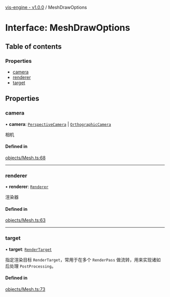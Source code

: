 [vis-engine - v1.0.0](../index.md) / MeshDrawOptions

# Interface: MeshDrawOptions

## Table of contents

### Properties

- [camera](MeshDrawOptions.md#camera)
- [renderer](MeshDrawOptions.md#renderer)
- [target](MeshDrawOptions.md#target)

## Properties

### camera

• **camera**: [`PerspectiveCamera`](../classes/PerspectiveCamera.md) \| [`OrthographicCamera`](../classes/OrthographicCamera.md)

相机

#### Defined in

[objects/Mesh.ts:68](https://github.com/sakitam-gis/vis-engine/blob/master/src/objects/Mesh.ts?at&#x3D;4193568#line&#x3D;68)

___

### renderer

• **renderer**: [`Renderer`](../classes/Renderer.md)

渲染器

#### Defined in

[objects/Mesh.ts:63](https://github.com/sakitam-gis/vis-engine/blob/master/src/objects/Mesh.ts?at&#x3D;4193568#line&#x3D;63)

___

### target

• **target**: [`RenderTarget`](../classes/RenderTarget.md)

指定渲染目标 `RenderTarget`，常用于在多个 `RenderPass` 做流转，用来实现诸如后处理 `PostProcessing`。

#### Defined in

[objects/Mesh.ts:73](https://github.com/sakitam-gis/vis-engine/blob/master/src/objects/Mesh.ts?at&#x3D;4193568#line&#x3D;73)
